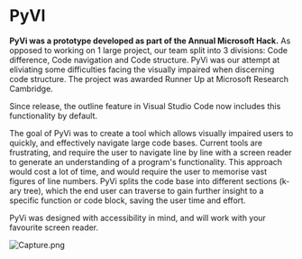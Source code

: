 # PyVI

<b>PyVi was a prototype developed as part of the Annual Microsoft Hack.</b> As opposed to working on 1 large project, our team split into 3 divisions: Code difference, Code navigation and Code structure. PyVi was our attempt at eliviating some difficulties facing the visually impaired when discerning code structure. The project was awarded Runner Up at Microsoft Research Cambridge.

Since release, the outline feature in Visual Studio Code now includes this functionality by default.

The goal of PyVi was to create a tool which allows visually impaired users to quickly, and effectively navigate large code bases. Current tools are frustrating, and require the user to navigate line by line with a screen reader to generate an understanding of a program's functionality. This approach would cost a lot of time, and would require the user to memorise vast figures of line numbers. PyVi splits the code base into different sections (k-ary tree), which the end user can traverse to gain further insight to a specific function or code block, saving the user time and effort.

PyVi was designed with accessibility in mind, and will work with your favourite screen reader.

![Capture.png](https://s15.postimg.cc/5tbvv19ej/Capture.png)
